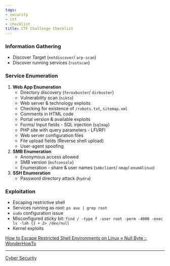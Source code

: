 ```yaml
---
tags:
- security
- ctf
- checklist
title: CTF Challenge Checklist
---
```


### Information Gathering

* Discover Target (`netdiscover`/ `arp-scan`)
* Discover running services (`rustscan`)

### Service Enumeration

1. **Web App Enumeration**
	- Directory discovery (`feroxbuster`/ `dirbuster`)
	- Vulnerability scan (`nikto`)
	- Web server & technology exploits
	- Checking for existence of `/robots.txt`, `sitemap.xml`
	- Comments in HTML code
	- Portal version & available exploits
	- Forms/ Input fields - SQL injection (`sqlmap`)
	- PHP site with query parameters - LFI/RFI
	- Web server configuration files
	- File upload fields (Reverse shell upload)
	- User-agent spoofing
1. **SMB Enumeration**
	- Anonymous access allowed
	- SMB version (`msfconsole`)
	- Enumeration - share & user names (`smbclient`/ `nmap`/ `enum4linux`)
2. **SSH Enumeration**
	- Password directory attack (`hydra`)

### Exploitation

* Escaping restrictive shell
* Services running as root: `ps aux | grep root`
* `sudo` configuration issue
* Misconfigured sticky bit: `find / -type f -user root -perm -4000 -exec ls -lah {} + 2> /dev/null`
* Kernel exploits

[How to Escape Restricted Shell Environments on Linux « Null Byte :: WonderHowTo](https://null-byte.wonderhowto.com/how-to/escape-restricted-shell-environments-linux-0341685/)

---

[Cyber Security](cyber-security.md)
